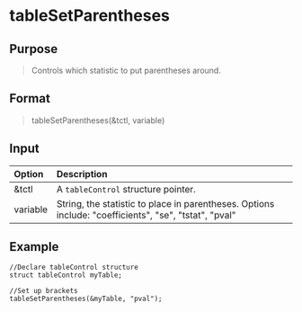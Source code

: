 # tableSetParentheses

## Purpose
> Controls which statistic to put parentheses around.

## Format
> tableSetParentheses(&tctl, variable)

## Input
| Option | Description |
|:------- |:------- |
|&tctl  | A `tableControl` structure pointer. |
|variable | String, the statistic to place in parentheses. Options include: "coefficients", "se", "tstat", "pval" |

## Example
```
//Declare tableControl structure
struct tableControl myTable;

//Set up brackets
tableSetParentheses(&myTable, "pval");
```
